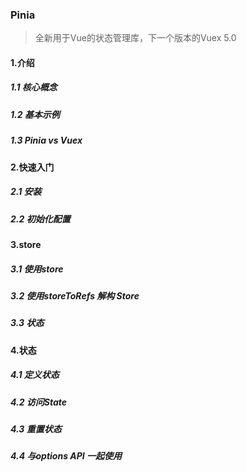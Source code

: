### Pinia

> 全新用于Vue的状态管理库，下一个版本的Vuex 5.0

#### 1.介绍

##### 1.1 核心概念

##### 1.2 基本示例

##### 1.3 Pinia vs Vuex

#### 2.快速入门

##### 2.1 安装

##### 2.2 初始化配置

#### 3.store

##### 3.1 使用store

##### 3.2 使用storeToRefs 解构 Store

##### 3.3 状态

#### 4.状态

##### 4.1 定义状态

##### 4.2 访问State

##### 4.3 重置状态

##### 4.4 与options API 一起使用

